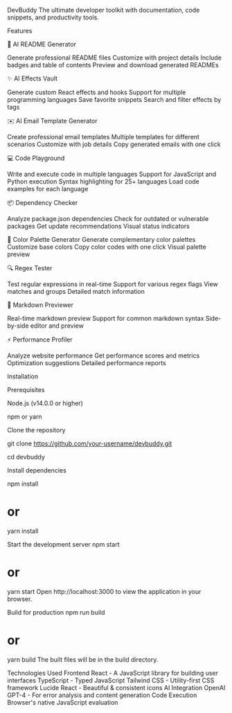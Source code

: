 DevBuddy
The ultimate developer toolkit with  documentation, code snippets, and productivity tools.


Features

📝 AI README Generator

Generate professional README files
Customize with project details
Include badges and table of contents
Preview and download generated READMEs

✨ AI Effects Vault

Generate custom React effects and hooks
Support for multiple programming languages
Save favorite snippets
Search and filter effects by tags

✉️ AI Email Template Generator

Create professional email templates
Multiple templates for different scenarios
Customize with job details
Copy generated emails with one click

💻 Code Playground

Write and execute code in multiple languages
Support for JavaScript and Python execution
Syntax highlighting for 25+ languages
Load code examples for each language

📦 Dependency Checker

Analyze package.json dependencies
Check for outdated or vulnerable packages
Get update recommendations
Visual status indicators

🎨 Color Palette Generator
Generate complementary color palettes
Customize base colors
Copy color codes with one click
Visual palette preview

🔍 Regex Tester

Test regular expressions in real-time
Support for various regex flags
View matches and groups
Detailed match information

👀 Markdown Previewer

Real-time markdown preview
Support for common markdown syntax
Side-by-side editor and preview

⚡ Performance Profiler

Analyze website performance
Get performance scores and metrics
Optimization suggestions
Detailed performance reports

Installation

Prerequisites

Node.js (v14.0.0 or higher)

npm or yarn

Clone the repository

git clone https://github.com/your-username/devbuddy.git

cd devbuddy

Install dependencies

npm install
# or
yarn install

Start the development server
npm start
# or
yarn start
Open http://localhost:3000 to view the application in your browser.

Build for production
npm run build
# or
yarn build
The built files will be in the build directory.

Technologies Used
Frontend
React - A JavaScript library for building user interfaces
TypeScript - Typed JavaScript
Tailwind CSS - Utility-first CSS framework
Lucide React - Beautiful & consistent icons
AI Integration
OpenAI GPT-4 - For error analysis and content generation
Code Execution
Browser's native JavaScript evaluation



